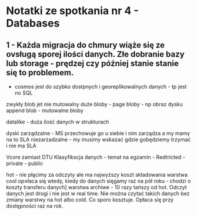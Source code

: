 # Notatki ze spotkania nr 4 - Databases

## 1 - Każda migracja do chmury wiąże się ze ovsługą sporej ilości danych. Złe dobranie bazy lub storage - prędzej czy później stanie stanie się to problemem. 

- cosmos jest do szybko dostpnych i georeplikowalnych danych - tp jest no SQL

zwykły blob jet nie mutowalny
duże bloby - page bloby - np obraz dysku
append blob - mutowalne bloby

datalike - duża ilość danych w strukturach

dyski zarządzalne - MS przechowuje go u siebie i nim zarządza a my mamy na to SLA
niezarzadzalne - my musimy wskazać gdzie gobędziemy trzymać i nie ma SLA

Vcore zamiast DTU
Klasyfikscja danych - temat na egzamin
    - Redtricted
    - private
    - public


hot - nie płącimy za odczyty ale ma najwyższy koszt składowania
warstwa cool op≤łaca się wtedy, kiedy do danych sięgamy raz na pół roku - chodzi o koszty transferu danych]
warstwa archiwe - 10 razy tańszy od hot. Odczyt danych jest drogi i nie jest w real time. Nie można czytać takich danych bez zmiany warstwy na hot albo cold. Co sporo kosztuje. Opłaca się przy dostępności raz na rok.